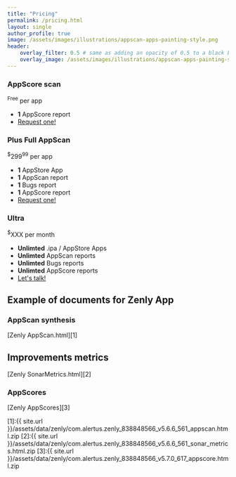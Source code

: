 ```yaml
---
title: "Pricing"
permalink: /pricing.html
layout: single
author_profile: true
image: /assets/images/illustrations/appscan-apps-painting-style.png
header:
    overlay_filter: 0.5 # same as adding an opacity of 0.5 to a black background
    overlay_image: /assets/images/illustrations/appscan-apps-painting-style.png
---
```


<link rel="stylesheet" href="{{ '/assets/css/modern-business.css' | relative_url }}">
<link rel="stylesheet" href="{{ '/assets/css/bootstrap.css' | relative_url }}">

<!-- Content Row -->
<div class="row">
    <div class="col-md-4">
        <div class="panel panel-default text-center">
            <div class="panel-heading">
                <h3 class="panel-title">AppScore scan</h3>
            </div>
            <div class="panel-body">
                <span class="price"><sup>Free</sup></span>
                <span class="period">per app</span>
            </div>
            <ul class="list-group">
                <li class="list-group-item"><strong>1</strong> AppScore report</li>
                <li class="list-group-item">
                    <a href="/evaluate-any-appstore-app.html" class="btn btn-primary force_white_color">Request one!</a>
                </li>
            </ul>
        </div>
    </div>
    <div class="col-md-4">
        <div class="panel panel-primary text-center">
            <div class="panel-heading">
                <h3 class="panel-title">Plus <span class="label label-success">Full AppScan</span></h3>
            </div>
            <div class="panel-body">
                <span class="price"><sup>$</sup>299<sup>99</sup></span>
                <span class="period">per app</span>
            </div>
            <ul class="list-group">
                <li class="list-group-item"><strong>1</strong> AppStore App</li>
                <li class="list-group-item"><strong>1</strong> AppScan report</li>
                <li class="list-group-item"><strong>1</strong> Bugs report</li>
                <li class="list-group-item"><strong>1</strong> AppScore report</li>
                <li class="list-group-item">
                    <a href="/request-audit-any-appstore.html" class="btn btn-primary force_white_color">Request one!</a>
                </li>
            </ul>
        </div>
    </div>
    <div class="col-md-4">
        <div class="panel panel-default text-center">
            <div class="panel-heading">
                <h3 class="panel-title">Ultra</h3>
            </div>
             <div class="panel-body">
                <span class="price"><sup>$</sup>XXX</span>
                <span class="period">per month</span>
            </div>
            <ul class="list-group">
                <li class="list-group-item"><strong>Unlimted</strong> .ipa / AppStore Apps</li>
                <li class="list-group-item"><strong>Unlimted</strong> AppScan reports</li>
                <li class="list-group-item"><strong>Unlimted</strong> Bugs reports</li>
                <li class="list-group-item"><strong>Unlimted</strong> AppScore reports</li>
                <li class="list-group-item">
                    <a href="mailto:hello@appscan-hq.com?subject=AppScan%20Ultra&body=Hi" class="btn btn-primary">Let's talk!</a>
                </li>
            </ul>
        </div>
    </div>
</div> 
<!-- /.row -->

## Example of documents for Zenly App
###  AppScan synthesis
  
[Zenly AppScan.html][1]
  
## Improvements metrics
  
[Zenly SonarMetrics.html][2]
  

### AppScores
  
[Zenly AppScores][3]

[1]:{{ site.url }}/assets/data/zenly/com.alertus.zenly_838848566_v5.6.6_561_appscan.html.zip
[2]:{{ site.url }}/assets/data/zenly/com.alertus.zenly_838848566_v5.6.6_561_sonar_metrics.html.zip
[3]:{{ site.url }}/assets/data/zenly/com.alertus.zenly_838848566_v5.7.0_617_appscore.html.zip